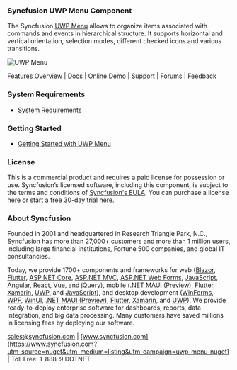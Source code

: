 ### Syncfusion UWP Menu Component
The Syncfusion [UWP Menu](https://www.syncfusion.com/uwp-ui-controls/Menu?utm_source=nuget&utm_medium=listing&utm_campaign=uwp-menu-nuget) allows to organize items associated with commands and events in hierarchical structure. It supports horizontal and vertical orientation, selection modes, different checked icons and various transitions.

![UWP Menu](https://cdn.syncfusion.com/nuget-readme/uwp/uwp-menu.png)

[Features Overview](https://www.syncfusion.com/uwp-ui-controls/Menu?utm_source=nuget&utm_medium=listing&utm_campaign=uwp-menu-nuget) | [Docs](https://help.syncfusion.com/uwp/menu/getting-started?utm_source=nuget&utm_medium=listing&utm_campaign=uwp-menu-nuget?utm_source=nuget&utm_medium=listing&utm_campaign=uwp-menu-nuget) | [Online Demo](https://github.com/syncfusion/uwp-demos?utm_source=nuget&utm_medium=listing&utm_campaign=uwp-menu-nuget) | [Support](https://www.syncfusion.com/support/directtrac/incidents/newincident?utm_source=nuget&utm_medium=listing&utm_campaign=uwp-menu-nuget) | [Forums](https://www.syncfusion.com/forums/uwp?utm_source=nuget&utm_medium=listing&utm_campaign=uwp-menu-nuget) | [Feedback](https://www.syncfusion.com/feedback/uwp?utm_source=nuget&utm_medium=listing&utm_campaign=uwp-menu-nuget)

### System Requirements

* [System Requirements](https://help.syncfusion.com/uwp/installation-and-upgrade/system-requirements?utm_source=nuget&utm_medium=listing&utm_campaign=uwp-menu-nuget)

### Getting Started

* [Getting Started with UWP Menu](https://help.syncfusion.com/uwp/menu/getting-started?utm_source=nuget&utm_medium=listing&utm_campaign=uwp-menu-nuget?utm_source=nuget&utm_medium=listing&utm_campaign=uwp-menu-nuget)

### License

This is a commercial product and requires a paid license for possession or use. Syncfusion’s licensed software, including this component, is subject to the terms and conditions of [Syncfusion's EULA](https://www.syncfusion.com/eula/es/?utm_source=nuget&utm_medium=listing&utm_campaign=uwp-menu-nuget). You can purchase a license [here](https://www.syncfusion.com/sales/products?utm_source=nuget&utm_medium=listing&utm_campaign=uwp-menu-nuget) or start a free 30-day trial [here](https://www.syncfusion.com/account/manage-trials/start-trials?utm_source=nuget&utm_medium=listing&utm_campaign=uwp-menu-nuget).

### About Syncfusion

Founded in 2001 and headquartered in Research Triangle Park, N.C., Syncfusion has more than 27,000+ customers and more than 1 million users, including large financial institutions, Fortune 500 companies, and global IT consultancies.
 
Today, we provide 1700+ components and frameworks for web ([Blazor](https://www.syncfusion.com/blazor-components?utm_source=nuget&utm_medium=listing&utm_campaign=uwp-menu-nuget), [Flutter](https://www.syncfusion.com/flutter-widgets?utm_source=nuget&utm_medium=listing&utm_campaign=uwp-menu-nuget), [ASP.NET Core](https://www.syncfusion.com/aspnet-core-ui-controls?utm_source=nuget&utm_medium=listing&utm_campaign=uwp-menu-nuget), [ASP.NET MVC](https://www.syncfusion.com/aspnet-mvc-ui-controls?utm_source=nuget&utm_medium=listing&utm_campaign=uwp-menu-nuget), [ASP.NET Web Forms](https://www.syncfusion.com/jquery/aspnet-webforms-ui-controls?utm_source=nuget&utm_medium=listing&utm_campaign=uwp-menu-nuget), [JavaScript](https://www.syncfusion.com/javascript-ui-controls?utm_source=nuget&utm_medium=listing&utm_campaign=uwp-menu-nuget), [Angular](https://www.syncfusion.com/angular-ui-components?utm_source=nuget&utm_medium=listing&utm_campaign=uwp-menu-nuget), [React](https://www.syncfusion.com/react-ui-components?utm_source=nuget&utm_medium=listing&utm_campaign=uwp-menu-nuget), [Vue](https://www.syncfusion.com/vue-ui-components?utm_source=nuget&utm_medium=listing&utm_campaign=uwp-menu-nuget), and [jQuery](https://www.syncfusion.com/jquery-ui-widgets?utm_source=nuget&utm_medium=listing&utm_campaign=uwp-menu-nuget)), mobile ([.NET MAUI (Preview)](https://www.syncfusion.com/maui-controls?utm_source=nuget&utm_medium=listing&utm_campaign=uwp-menu-nuget), [Flutter](https://www.syncfusion.com/flutter-widgets?utm_source=nuget&utm_medium=listing&utm_campaign=uwp-menu-nuget), [Xamarin](https://www.syncfusion.com/xamarin-ui-controls?utm_source=nuget&utm_medium=listing&utm_campaign=uwp-menu-nuget), [UWP](https://www.syncfusion.com/uwp-ui-controls?utm_source=nuget&utm_medium=listing&utm_campaign=uwp-menu-nuget), and [JavaScript](https://www.syncfusion.com/javascript-ui-controls?utm_source=nuget&utm_medium=listing&utm_campaign=uwp-menu-nuget)), and desktop development ([WinForms](https://www.syncfusion.com/winforms-ui-controls?utm_source=nuget&utm_medium=listing&utm_campaign=uwp-menu-nuget), [WPF](https://www.syncfusion.com/wpf-controls?utm_source=nuget&utm_medium=listing&utm_campaign=uwp-menu-nuget), [WinUI](https://www.syncfusion.com/winui-controls?utm_source=nuget&utm_medium=listing&utm_campaign=uwp-menu-nuget), [.NET MAUI (Preview)](https://www.syncfusion.com/maui-controls?utm_source=nuget&utm_medium=listing&utm_campaign=uwp-menu-nuget), [Flutter](https://www.syncfusion.com/flutter-widgets?utm_source=nuget&utm_medium=listing&utm_campaign=uwp-menu-nuget), [Xamarin](https://www.syncfusion.com/xamarin-ui-controls?utm_source=nuget&utm_medium=listing&utm_campaign=uwp-menu-nuget), and [UWP](https://www.syncfusion.com/uwp-ui-controls?utm_source=nuget&utm_medium=listing&utm_campaign=uwp-menu-nuget)). We provide ready-to-deploy enterprise software for dashboards, reports, data integration, and big data processing. Many customers have saved millions in licensing fees by deploying our software.

[sales@syncfusion.com](mailto:sales@syncfusion.com?Subject=Syncfusion%20UWP%20Menu-%20NuGet) | [www.syncfusion.com](https://www.syncfusion.com?utm_source=nuget&utm_medium=listing&utm_campaign=uwp-menu-nuget) | Toll Free: 1-888-9 DOTNET


